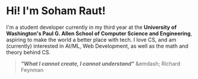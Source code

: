 # Hi! I'm Soham Raut!
I'm a student developer currently in my third year at the **University of Washington's Paul G. Allen School of Computer Science and Engineering**, aspiring to make the world a better place with tech.
I love CS, and am (currently) interested in AI/ML, Web Development, as well as the math and theory behind CS.

> __*"What I cannot create, I cannot understand"*__ &emdash; Richard Feynman
